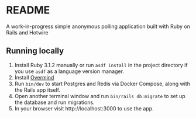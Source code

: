 # README

A work-in-progress simple anonymous polling application built with Ruby on Rails and Hotwire

## Running locally

1. Install Ruby 3.1.2 manually or run `asdf install` in the project directory if you use `asdf` as a language version manager.
2. Install [Overmind](https://github.com/DarthSim/overmind#installation)
3. Run `bin/dev` to start Postgres and Redis via Docker Compose, along with the Rails app itself.
4. Open another terminal window and run `bin/rails db:migrate` to set up the database and run migrations.
5. In your browser visit http://localhost:3000 to use the app.